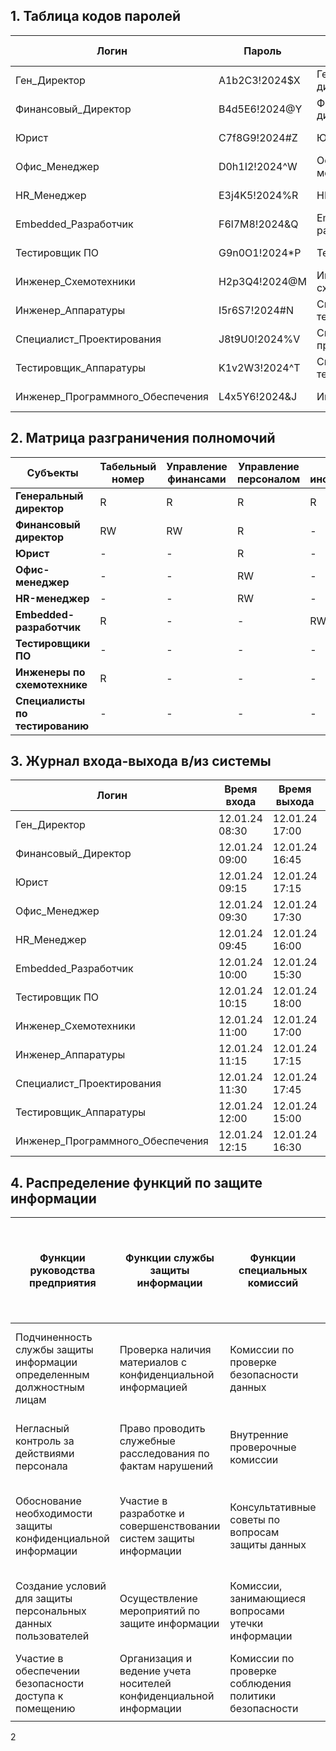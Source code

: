 ## 1. Таблица кодов паролей

| Логин                            | Пароль        | Должность                    | ФИО            | Номер места |
| -------------------------------- | ------------- | ---------------------------- | -------------- | ----------- |
| Ген_Директор                     | A1b2C3!2024$X | Генеральный директор         | Антонов С.С.   | A1          |
| Финансовый_Директор              | B4d5E6!2024@Y | Финансовый директор          | Беляев А.В.    | A2          |
| Юрист                            | C7f8G9!2024#Z | Юрист                        | Воробьев Д.Д.  | A3          |
| Офис_Менеджер                    | D0h1I2!2024^W | Офис-менеджер                | Григорьев А.А. | A4          |
| HR_Менеджер                      | E3j4K5!2024%R | HR-менеджер                  | Дружков И.И.   | A5          |
| Embedded_Разработчик             | F6l7M8!2024&Q | Embedded-разработчик         | Ермаков К.К.   | A6          |
| Тестировщик ПО                   | G9n0O1!2024*P | Тестировщик ПО               | Жукова О.О.    | A7          |
| Инженер_Схемотехники             | H2p3Q4!2024@M | Инженер по схемотехнике      | Зайцев М.М.    | A8          |
| Инженер_Аппаратуры               | I5r6S7!2024#N | Специалист по тестированию   | Исаев Н.Н.     | A9          |
| Специалист_Проектирования        | J8t9U0!2024%V | Специалист по проектированию | Костина Л.Л.   | A10         |
| Тестировщик_Аппаратуры           | K1v2W3!2024^T | Специалист по тестированию   | Лебедев А.А.   | A11         |
| Инженер_Программного_Обеспечения | L4x5Y6!2024&J | Инженер ПО                   | Морозов Д.Д.   | A12         |
## 2. Матрица разграничения полномочий
| Субъекты                          | Табельный номер | Управление финансами | Управление персоналом | IT-инфраструктура | Разработка ПО | Аппаратная разработка | Тестирование | Закупки | Данные пользователей |
| --------------------------------- | --------------- | -------------------- | --------------------- | ----------------- | ------------- | --------------------- | ------------ | ------- | -------------------- |
| **Генеральный директор**          | R               | R                    | R                     | R                 | R             | R                     | R            | RW      | RW                   |
| **Финансовый директор**           | RW              | RW                   | R                     | -                 | RW            | -                     | -            | R       | -                    |
| **Юрист**                         | -               | -                    | R                     | -                 | -             | -                     | -            | -       | -                    |
| **Офис-менеджер**                | -               | -                    | RW                    | -                 | -             | -                     | -            | -       | -                    |
| **HR-менеджер**                  | -               | -                    | RW                    | -                 | -             | -                     | -            | -       | -                    |
| **Embedded-разработчик**        | R               | -                    | -                     | RW                | R             | -                     | -            | -       | -                    |
| **Тестировщики ПО**              | -               | -                    | -                     | -                 | RW            | -                     | R            | -       | -                    |
| **Инженеры по схемотехнике**     | R               | -                    | -                     | -                 | -             | R                     | -            | -       | -                    |
| **Специалисты по тестированию**  | -               | -                    | -                     | -                 | -             | R                     | RW           | -       | -                    |
## 3. Журнал входа-выхода в/из системы
| Логин                   | Время входа    | Время выхода   | Признак |
| ----------------------- | -------------- | -------------- | ------- |
| Ген_Директор            | 12.01.24 08:30 | 12.01.24 17:00 | 1       |
| Финансовый_Директор     | 12.01.24 09:00 | 12.01.24 16:45 | 1       |
| Юрист                   | 12.01.24 09:15 | 12.01.24 17:15 | 1       |
| Офис_Менеджер          | 12.01.24 09:30 | 12.01.24 17:30 | 2       |
| HR_Менеджер            | 12.01.24 09:45 | 12.01.24 16:00 | 1       |
| Embedded_Разработчик    | 12.01.24 10:00 | 12.01.24 15:30 | 1       |
| Тестировщик ПО         | 12.01.24 10:15 | 12.01.24 18:00 | 1       |
| Инженер_Схемотехники   | 12.01.24 11:00 | 12.01.24 17:00 | 1       |
| Инженер_Аппаратуры      | 12.01.24 11:15 | 12.01.24 17:15 | 2       |
| Специалист_Проектирования| 12.01.24 11:30 | 12.01.24 17:45 | 3       |
| Тестировщик_Аппаратуры  | 12.01.24 12:00 | 12.01.24 15:00 | 1       |
| Инженер_Программного_Обеспечения | 12.01.24 12:15 | 12.01.24 16:30 | 1       |
## 4. Распределение функций по защите информации
| Функции руководства предприятия                                       | Функции службы защиты информации                                  | Функции специальных комиссий                          | Обязанности пользователей защищаемой информации                                 | Обязанности руководителей структурных подразделений, использующих информацию ограниченного доступа |
| --------------------------------------------------------------------- | ----------------------------------------------------------------- | ----------------------------------------------------- | ------------------------------------------------------------------------------- | -------------------------------------------------------------------------------------------------- |
| Подчиненность службы защиты информации определенным должностным лицам | Проверка наличия материалов с конфиденциальной информацией        | Комиссии по проверке безопасности данных              | Соблюдение порядка обращения с персональными данными и коммерческой информацией | Определение круга сотрудников, допускаемых к конфиденциальной информации                           |
| Негласный контроль за действиями персонала                            | Право проводить служебные расследования по фактам нарушений       | Внутренние проверочные комиссии                       | Предоставление объяснений по вопросам, связанным с нарушениями                  | Принятие мер по предотвращению утечки информации                                                   |
| Обоснование необходимости защиты конфиденциальной информации          | Участие в разработке и совершенствовании систем защиты информации | Консультативные советы по вопросам защиты данных      | Знание основ законодательства о защите персональных данных                      | Подготовка перечней должностей, подлежащих допуску к конфиденциальной информации                   |
| Создание условий для защиты персональных данных пользователей         | Осуществление мероприятий по защите информации                    | Комиссии, занимающиеся вопросами утечки информации    | Передача конфиденциальной информации только в установленном порядке             | Контроль соблюдения установленного порядка работы с носителями информации                          |
| Участие в обеспечении безопасности доступа к помещению                | Организация и ведение учета носителей конфиденциальной информации | Комиссии по проверке соблюдения политики безопасности | Неиспользование конфиденциальной информации в личных целях                      | Проведение анализа возможных каналов утечки информации                                             |
|                                                                       |                                                                   |                                                       |                                                                                 |                                                                                                    |
2